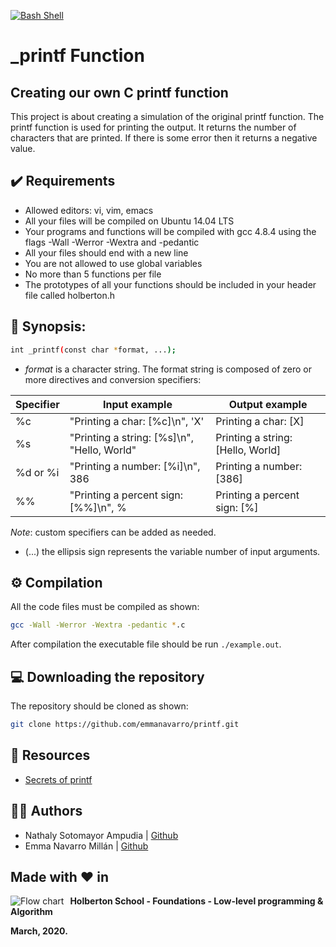 [![Bash Shell](https://badges.frapsoft.com/bash/v1/bash.png?v=103)](https://github.com/ellerbrock/open-source-badges/)

# _printf Function
## Creating our own C printf function
This project is about creating a simulation of the original printf function. The printf function is used for printing the output. It returns the number of characters that are printed. If there is some error then it returns a negative value.

## :heavy_check_mark: Requirements 

* Allowed editors: vi, vim, emacs
* All your files will be compiled on Ubuntu 14.04 LTS
* Your programs and functions will be compiled with gcc 4.8.4 using the flags -Wall -Werror -Wextra and -pedantic
* All your files should end with a new line
* You are not allowed to use global variables
* No more than 5 functions per file
* The prototypes of all your functions should be included in your header file called holberton.h

## :bookmark_tabs: Synopsis:
```bash
int _printf(const char *format, ...);
```
* *format* is a character string. The format string is composed of zero or more directives and conversion specifiers:

Specifier | Input example | Output example
| --- | --- | --- |
%c | "Printing a char: [%c]\n", 'X' | Printing a char: [X]
%s | "Printing a string: [%s]\n", "Hello, World" | Printing a string: [Hello, World]
%d or %i | "Printing a number: [%i]\n", 386 | Printing a number: [386]
%% | "Printing a percent sign: [%%]\n", % | Printing a percent sign: [%]

*Note*: custom specifiers can be added as needed.

* (...) the ellipsis sign represents the variable number of input arguments.

## :gear: Compilation
All the code files must be compiled as shown:
```bash
gcc -Wall -Werror -Wextra -pedantic *.c
```
After compilation the executable file should be run ```./example.out```.

## :computer: Downloading the repository
The repository should be cloned as shown:
```bash
git clone https://github.com/emmanavarro/printf.git
```

## :link: Resources
 - [Secrets of printf](https://www.cypress.com/file/54761/download)

## :dancing_women: Authors
* Nathaly Sotomayor Ampudia | [Github](https://github.com/nathsotomayor)
* Emma Navarro Millán | [Github](https://github.com/emmanavarro)

## Made with :heart: in
<img src="https://www.holbertonschool.com/holberton-logo.png"
     alt="Flow chart"
     style="float: left; margin-right: 10px;">

__Holberton School - Foundations - Low-level programming & Algorithm__

__March, 2020.__
